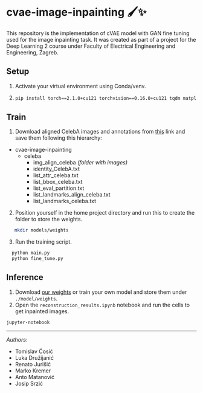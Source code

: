 # cvae-image-inpainting 🖌️✨

This repository is the implementation of cVAE model with GAN fine tuning used for the image inpainting task. It was created as part of a project for the Deep Learning 2 course under Faculty of Electrical Engineering and Engineering, Zagreb.

## Setup

1. Activate your virtual environment using Conda/venv.

2. ```bash
   pip install torch==2.1.0+cu121 torchvision==0.16.0+cu121 tqdm matplotlib notebook
   ```
   
## Train

1. Download aligned CelebA images and annotations from [this](https://drive.google.com/drive/folders/0B7EVK8r0v71pWEZsZE9oNnFzTm8?resourcekey=0-5BR16BdXnb8hVj6CNHKzLg) link and save them following this hierarchy:
- cvae-image-inpainting
  - celeba
    - img_align_celeba *(folder with images)*
    - identity_CelebA.txt
    - list_attr_celeba.txt
    - list_bbox_celeba.txt
    - list_eval_partition.txt
    - list_landmarks_align_celeba.txt
    - list_landmarks_celeba.txt

2. Position yourself in the home project directory and run this to create the folder to store the weights.
```bash
   mkdir models/weights
 ```

3. Run the training script.
```py
  python main.py
  python fine_tune.py
```

## Inference

1. Download [our weights](https://drive.google.com/drive/folders/1I14RI2z_hnaW2NeCvHvUds2ogHgr06ZY) or train your own model and store them under `./model/weights`.
2. Open the `reconstruction_results.ipynb` notebook and run the cells to get inpainted images.
```bash
jupyter-notebook 
``` 

---

*Authors*:
- Tomislav Ćosić
- Luka Družijanić
- Renato Jurišić
- Marko Kremer
- Anto Matanović
- Josip Srzić
